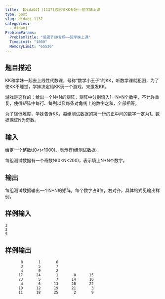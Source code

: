 ```yaml
---
title: 【DidaOJ】[1137]感恩节KK专场——陪学妹上课
type: post
slug: didaoj-1137
categories:
  - didaoj
ProblemParams:
  ProblemTitle: "感恩节KK专场——陪学妹上课"
  TimeLimit: "1000"
  MemoryLimit: "65536"
---
```


## 题目描述

KK和学妹一起去上线性代数课，号称“数学小王子”的KK，听数学课就犯困，为了使KK不睡觉，学妹决定给KK玩一个游戏，来激发KK。

游戏是这样的：给出一个N\*N的矩阵，矩阵中分别填入1--N\*N个数字，不允许重复，使得矩阵中每行、每列以及每条对角线上的数字之和，全部相等。

为了降低难度，学妹告诉KK，每组测试数据的第一行的正中间的数字一定为1。数据保证N为奇数。

## 输入

给定一个整数t(0<t<1000)，表示有t组测试数据。

每组测试数据有一个奇数N(0<N<200)，表示填上N\*N个数字。

## 输出

每组测试数据输出一个N\*N的矩阵，每个数字占8位，右对齐，具体格式见输出样例。

## 样例输入

```
2
3
5
```

## 样例输出

```
       8       1       6
       3       5       7
       4       9       2
      17      24       1       8      15
      23       5       7      14      16
       4       6      13      20      22
      10      12      19      21       3
      11      18      25       2       9
```

